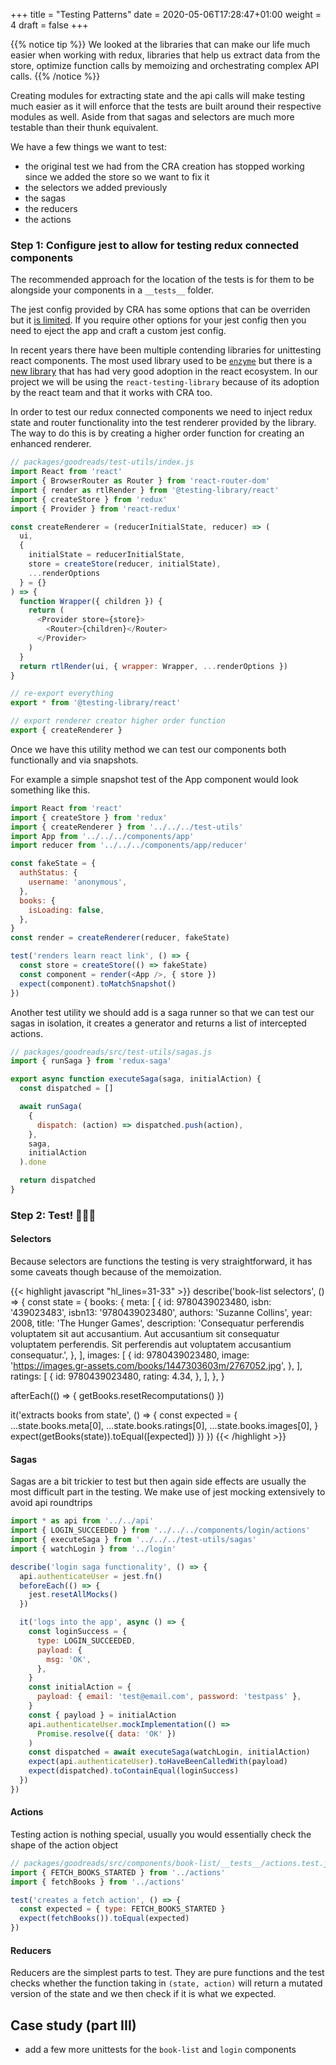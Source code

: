 +++
title = "Testing Patterns"
date = 2020-05-06T17:28:47+01:00
weight = 4
draft = false
+++

{{% notice tip %}}
We looked at the libraries that can make our life much easier when working with redux, libraries that help us extract
data from the store, optimize function calls by memoizing and orchestrating complex API calls.
{{% /notice %}}

Creating modules for extracting state and the api calls will make testing much easier as it will enforce that the tests
are built around their respective modules as well. Aside from that sagas and selectors are much more testable than their
thunk equivalent.

We have a few things we want to test:
- the original test we had from the CRA creation has stopped working since we added the store so we want to fix it
- the selectors we added previously
- the sagas
- the reducers
- the actions

### Step 1: Configure jest to allow for testing redux connected components
The recommended approach for the location of the tests is for them to be alongside your components in a `__tests__`
folder.

The jest config provided by CRA has some options that can be overriden but it [is limited](https://create-react-app.dev/docs/running-tests/#configuration).
If you require other options for your jest config then you need to eject the app and craft a custom jest config.

In recent years there have been multiple contending libraries for unittesting react components. The most used library
used to be [`enzyme`](https://enzymejs.github.io/enzyme/) but there is a [new library](https://testing-library.com/) that has had very good adoption in
the  react ecosystem. In our project we will be using the `react-testing-library` because of its adoption by the react
team and that it works with CRA too.

In order to test our redux connected components we need to inject redux state and router functionality into the test renderer provided by the library.
The way to do this is by creating a higher order function for creating an enhanced renderer.

```javascript
// packages/goodreads/test-utils/index.js
import React from 'react'
import { BrowserRouter as Router } from 'react-router-dom'
import { render as rtlRender } from '@testing-library/react'
import { createStore } from 'redux'
import { Provider } from 'react-redux'

const createRenderer = (reducerInitialState, reducer) => (
  ui,
  {
    initialState = reducerInitialState,
    store = createStore(reducer, initialState),
    ...renderOptions
  } = {}
) => {
  function Wrapper({ children }) {
    return (
      <Provider store={store}>
        <Router>{children}</Router>
      </Provider>
    )
  }
  return rtlRender(ui, { wrapper: Wrapper, ...renderOptions })
}

// re-export everything
export * from '@testing-library/react'

// export renderer creator higher order function
export { createRenderer }
```

Once we have this utility method we can test our components both functionally and via snapshots.

For example a simple snapshot test of the App component would look something like this.

```javascript
import React from 'react'
import { createStore } from 'redux'
import { createRenderer } from '../../../test-utils'
import App from '../../../components/app'
import reducer from '../../../components/app/reducer'

const fakeState = {
  authStatus: {
    username: 'anonymous',
  },
  books: {
    isLoading: false,
  },
}
const render = createRenderer(reducer, fakeState)

test('renders learn react link', () => {
  const store = createStore(() => fakeState)
  const component = render(<App />, { store })
  expect(component).toMatchSnapshot()
})
```

Another test utility we should add is a saga runner so that we can test our sagas in isolation, it creates a generator
and returns a list of intercepted actions.

```javascript
// packages/goodreads/src/test-utils/sagas.js
import { runSaga } from 'redux-saga'

export async function executeSaga(saga, initialAction) {
  const dispatched = []

  await runSaga(
    {
      dispatch: (action) => dispatched.push(action),
    },
    saga,
    initialAction
  ).done

  return dispatched
}
```

### Step 2: Test! 🎉🎉🎉

#### Selectors
Because selectors are functions the testing is very straightforward, it has some caveats though because of the
memoization.

{{<  highlight javascript "hl_lines=31-33" >}}
describe('book-list selectors', () => {
  const state = {
    books: {
      meta: [
        {
          id: 9780439023480,
          isbn: '439023483',
          isbn13: '9780439023480',
          authors: 'Suzanne Collins',
          year: 2008,
          title: 'The Hunger Games',
          description:
            'Consequatur perferendis voluptatem sit aut accusantium. Aut accusantium sit consequatur voluptatem perferendis. Sit perferendis aut voluptatem accusantium consequatur.',
        },
      ],
      images: [
        {
          id: 9780439023480,
          image: 'https://images.gr-assets.com/books/1447303603m/2767052.jpg',
        },
      ],
      ratings: [
        {
          id: 9780439023480,
          rating: 4.34,
        },
      ],
    },
  }

  afterEach(() => {
    getBooks.resetRecomputations()
  })

  it('extracts books from state', () => {
    const expected = {
      ...state.books.meta[0],
      ...state.books.ratings[0],
      ...state.books.images[0],
    }
    expect(getBooks(state)).toEqual([expected])
  })
})
{{< /highlight >}}

#### Sagas
Sagas are a bit trickier to test but then again side effects are usually the most difficult part in the testing. We make
use of jest mocking extensively to avoid api roundtrips
```javascript
import * as api from '../../api'
import { LOGIN_SUCCEEDED } from '../../../components/login/actions'
import { executeSaga } from '../../../test-utils/sagas'
import { watchLogin } from '../login'

describe('login saga functionality', () => {
  api.authenticateUser = jest.fn()
  beforeEach(() => {
    jest.resetAllMocks()
  })

  it('logs into the app', async () => {
    const loginSuccess = {
      type: LOGIN_SUCCEEDED,
      payload: {
        msg: 'OK',
      },
    }
    const initialAction = {
      payload: { email: 'test@email.com', password: 'testpass' },
    }
    const { payload } = initialAction
    api.authenticateUser.mockImplementation(() =>
      Promise.resolve({ data: 'OK' })
    )
    const dispatched = await executeSaga(watchLogin, initialAction)
    expect(api.authenticateUser).toHaveBeenCalledWith(payload)
    expect(dispatched).toContainEqual(loginSuccess)
  })
})
```

#### Actions
Testing action is nothing special, usually you would essentially check the shape of the action object
```javascript
// packages/goodreads/src/components/book-list/__tests__/actions.test.js
import { FETCH_BOOKS_STARTED } from '../actions'
import { fetchBooks } from '../actions'

test('creates a fetch action', () => {
  const expected = { type: FETCH_BOOKS_STARTED }
  expect(fetchBooks()).toEqual(expected)
})
```
#### Reducers
Reducers are the simplest parts to test. They are pure functions and the test checks whether the function taking in
`(state, action)` will return a mutated version of the state and we then check if it is what we expected.


## Case study (part III)
- add a few more unittests for the `book-list` and `login` components
